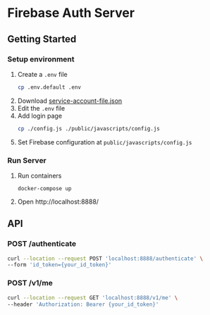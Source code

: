 # Firebase Auth Server
## Getting Started
### Setup environment
1. Create a `.env` file
   ```sh
   cp .env.default .env
   ```
1. Download [service-account-file.json](https://firebase.google.com/docs/admin/setup)
1. Edit the `.env` file
1. Add login page
   ```sh
   cp ./config.js ./public/javascripts/config.js
   ```
1. Set Firebase configuration at `public/javascripts/config.js`
    
### Run Server
1. Run containers
    ```
    docker-compose up
    ```
1. Open http://localhost:8888/
## API
### POST /authenticate
```sh
curl --location --request POST 'localhost:8888/authenticate' \
--form 'id_token={your_id_token}'
```

### POST /v1/me
```sh
curl --location --request GET 'localhost:8888/v1/me' \
--header 'Authorization: Bearer {your_id_token}'
```
